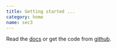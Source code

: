 ```yaml
---
title: Getting started ...
category: home
name: sec3
---
```


Read the [docs](/docs.html) or get the code from [github](http://github.com/distal/).
